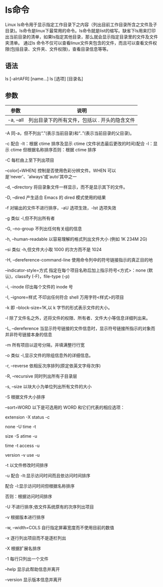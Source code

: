 # ls命令

Linux ls命令用于显示指定工作目录下之内容（列出目前工作目录所含之文件及子目录)。ls命令是linux下最常用的命令。ls命令就是list的缩写。缺省下ls用来打印出当前目录的清单，如果ls指定其他目录，那么就会显示指定目录里的文件及文件夹清单。 通过ls 命令不仅可以查看linux文件夹包含的文件，而且可以查看文件权限(包括目录、文件夹、文件权限)，查看目录信息等等。


## 语法
ls [-alrtAFR] [name...]
ls [选项] [目录名]

## 参数
|参数|说明|
|--|--|
|-a, –all| 列出目录下的所有文件，包括以 . 开头的隐含文件

-A 同-a，但不列出“.”(表示当前目录)和“..”(表示当前目录的父目录)。

-c  配合 -lt：根据 ctime 排序及显示 ctime (文件状态最后更改的时间)配合 -l：显示 ctime 但根据名称排序否则：根据 ctime 排序

-C 每栏由上至下列出项目

–color[=WHEN] 控制是否使用色彩分辨文件。WHEN 可以是'never'、'always'或'auto'其中之一

-d, –directory 将目录象文件一样显示，而不是显示其下的文件。

-D, –dired 产生适合 Emacs 的 dired 模式使用的结果

-f 对输出的文件不进行排序，-aU 选项生效，-lst 选项失效

-g 类似 -l,但不列出所有者

-G, –no-group 不列出任何有关组的信息

-h, –human-readable 以容易理解的格式列出文件大小 (例如 1K 234M 2G)

–si 类似 -h,但文件大小取 1000 的次方而不是 1024

-H, –dereference-command-line 使用命令列中的符号链接指示的真正目的地

–indicator-style=方式 指定在每个项目名称后加上指示符号<方式>：none (默认)，classify (-F)，file-type (-p)

-i, –inode 印出每个文件的 inode 号

-I, –ignore=样式 不印出任何符合 shell 万用字符<样式>的项目

-k 即 –block-size=1K,以 k 字节的形式表示文件的大小。

-l 除了文件名之外，还将文件的权限、所有者、文件大小等信息详细列出来。

-L, –dereference 当显示符号链接的文件信息时，显示符号链接所指示的对象而并非符号链接本身的信息

-m 所有项目以逗号分隔，并填满整行行宽

-o 类似 -l,显示文件的除组信息外的详细信息。   

-r, –reverse 依相反次序排列(原定依英文字母次序)

-R, –recursive 同时列出所有子目录层

-s, –size 以块大小为单位列出所有文件的大小

-S 根据文件大小排序

–sort=WORD 以下是可选用的 WORD 和它们代表的相应选项：

extension -X status -c

none -U time -t

size -S atime -u

time -t access -u

version -v use -u

-t 以文件修改时间排序

-u 配合 -lt:显示访问时间而且依访问时间排序

配合 -l:显示访问时间但根据名称排序

否则：根据访问时间排序

-U 不进行排序;依文件系统原有的次序列出项目

-v 根据版本进行排序

-w, –width=COLS 自行指定屏幕宽度而不使用目前的数值

-x 逐行列出项目而不是逐栏列出

-X 根据扩展名排序

-1 每行只列出一个文件

–help 显示此帮助信息并离开

–version 显示版本信息并离开

